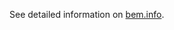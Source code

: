 See detailed information on [bem.info](http://bem.info).
<img src="//mc.yandex.ru/watch/12831025" style="position:absolute;left:-9999px" alt="" />
